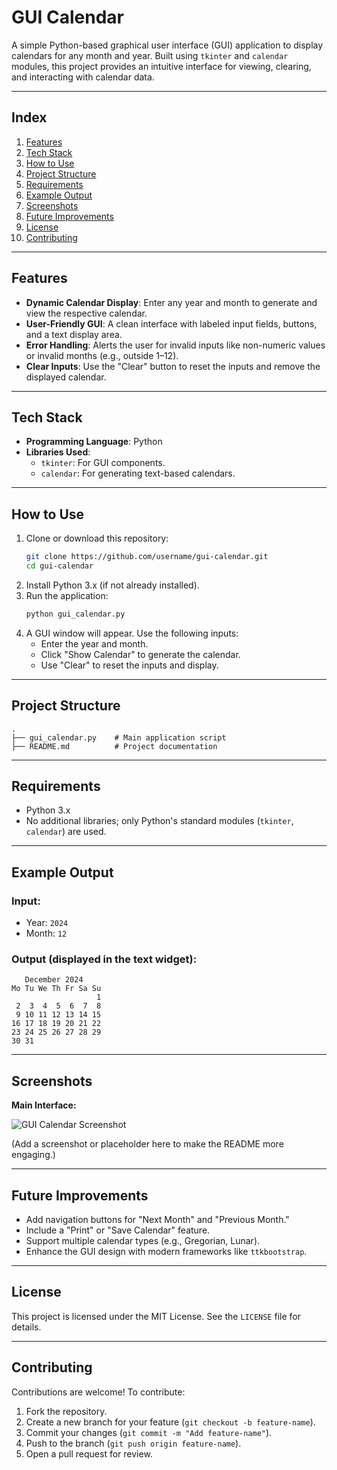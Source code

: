 # GUI Calendar

A simple Python-based graphical user interface (GUI) application to display calendars for any month and year. Built using `tkinter` and `calendar` modules, this project provides an intuitive interface for viewing, clearing, and interacting with calendar data.

---

## Index

1. [Features](#features)
2. [Tech Stack](#tech-stack)
3. [How to Use](#how-to-use)
4. [Project Structure](#project-structure)
5. [Requirements](#requirements)
6. [Example Output](#example-output)
7. [Screenshots](#screenshots)
8. [Future Improvements](#future-improvements)
9. [License](#license)
10. [Contributing](#contributing)

---

## Features

- **Dynamic Calendar Display**: Enter any year and month to generate and view the respective calendar.
- **User-Friendly GUI**: A clean interface with labeled input fields, buttons, and a text display area.
- **Error Handling**: Alerts the user for invalid inputs like non-numeric values or invalid months (e.g., outside 1–12).
- **Clear Inputs**: Use the "Clear" button to reset the inputs and remove the displayed calendar.

---

## Tech Stack

- **Programming Language**: Python
- **Libraries Used**:
  - `tkinter`: For GUI components.
  - `calendar`: For generating text-based calendars.

---

## How to Use

1. Clone or download this repository:
   ```bash
   git clone https://github.com/username/gui-calendar.git
   cd gui-calendar
   ```
2. Install Python 3.x (if not already installed).
3. Run the application:
   ```bash
   python gui_calendar.py
   ```
4. A GUI window will appear. Use the following inputs:
   - Enter the year and month.
   - Click "Show Calendar" to generate the calendar.
   - Use "Clear" to reset the inputs and display.

---

## Project Structure

```plaintext
.
├── gui_calendar.py    # Main application script
├── README.md          # Project documentation
```

---

## Requirements

- Python 3.x
- No additional libraries; only Python's standard modules (`tkinter`, `calendar`) are used.

---

## Example Output

### Input:
- Year: `2024`
- Month: `12`

### Output (displayed in the text widget):
```
   December 2024
Mo Tu We Th Fr Sa Su
                   1
 2  3  4  5  6  7  8
 9 10 11 12 13 14 15
16 17 18 19 20 21 22
23 24 25 26 27 28 29
30 31
```

---

## Screenshots

**Main Interface:**

![GUI Calendar Screenshot](#)

(Add a screenshot or placeholder here to make the README more engaging.)

---

## Future Improvements

- Add navigation buttons for "Next Month" and "Previous Month."
- Include a "Print" or "Save Calendar" feature.
- Support multiple calendar types (e.g., Gregorian, Lunar).
- Enhance the GUI design with modern frameworks like `ttkbootstrap`.

---

## License

This project is licensed under the MIT License. See the `LICENSE` file for details.

---

## Contributing

Contributions are welcome! To contribute:
1. Fork the repository.
2. Create a new branch for your feature (`git checkout -b feature-name`).
3. Commit your changes (`git commit -m "Add feature-name"`).
4. Push to the branch (`git push origin feature-name`).
5. Open a pull request for review.
